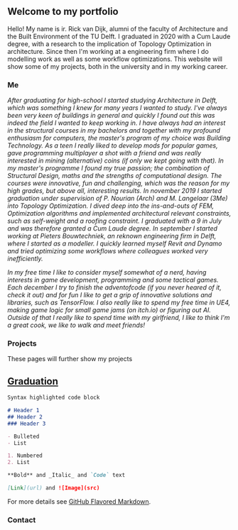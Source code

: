 ## Welcome to my portfolio

Hello! My name is ir. Rick van Dijk, alumni of the faculty of Architecture and the Built Environment of the TU Delft. I graduated in 2020 with a Cum Laude degree, with a research to the implication of Topology Optimization in architecture. Since then I'm working at a engineering firm where I do modelling work as well as some workflow optimizations. This website will show some of my projects, both in the university and in my working career.

### Me

_After graduating for high-school I started studying Architecture in Delft, which was something I knew for many years I wanted to study. I've always been very keen of buildings in general and quickly I found out this was indeed the field I wanted to keep working in. I have always had an interest in the structural courses in my bachelors and together with my profound enthusiasm for computers, the master's program of my choice was Building Technology. As a teen I really liked to develop mods for popular games, gave programming multiplayer a shot with a friend and was really interested in mining (alternative) coins (if only we kept going with that). In my master's programme I found my true passion; the combination of Structural Design, maths and the strengths of computational design. The courses were innovative, fun and challenging, which was the reason for my high grades, but above all, interesting results. In november 2019 I started graduation under supervision of P. Nourian (Arch) and M. Langelaar (3Me) into Topology Optimization. I dived deep into the ins-and-outs of FEM, Optimization algorithms and implemented architectural relevant constraints, such as self-weight and a roofing constraint. I graduated with a 9 in July and was therefore granted a Cum Laude degree. In september I started working at Pieters Bouwtechniek, an reknown engineering firm in Delft, where I started as a modeller. I quickly learned myself Revit and Dynamo and tried optimizing some workflows where colleagues worked very inefficiently._

_In my free time I like to consider myself somewhat of a nerd, having interests in game development, programming and some tactical games. Each december I try to finish the adventofcode (if you never heared of it, check it out) and for fun I like to get a grip of innovative solutions and libraries, such as TensorFlow. I also really like to spend my free time in UE4, making game logic for small game jams (on itch.io) or figuring out AI. Outside of that I really like to spend time with my girlfriend, I like to think I'm a great cook, we like to walk and meet friends!_

### Projects
These pages will further show my projects

## [Graduation](url)


```markdown
Syntax highlighted code block

# Header 1
## Header 2
### Header 3

- Bulleted
- List

1. Numbered
2. List

**Bold** and _Italic_ and `Code` text

[Link](url) and ![Image](src)
```

For more details see [GitHub Flavored Markdown](https://guides.github.com/features/mastering-markdown/).


### Contact




